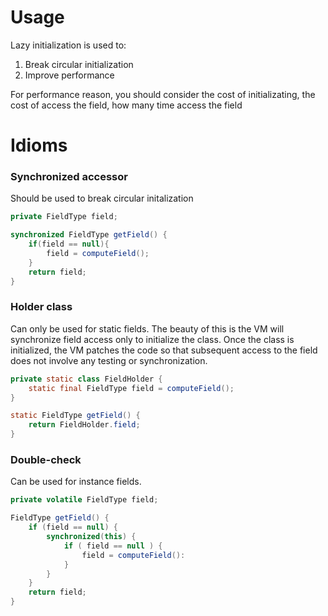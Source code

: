 # Usage
Lazy initialization is used to:
1. Break circular initialization
2. Improve performance  

For performance reason, you should consider the cost of initializating, the cost of access the field, how many time access the field

# Idioms

### Synchronized accessor

Should be used to break circular initalization
```java
private FieldType field;

synchronized FieldType getField() {
    if(field == null){
        field = computeField();
    }
    return field;
}
```

### Holder class

Can only be used for static fields. The beauty of this is the VM will synchronize field access only to initialize the class. Once the class is initialized, the VM patches the code so that subsequent access to the field does not involve any testing or synchronization.
```java
private static class FieldHolder {
    static final FieldType field = computeField();
}

static FieldType getField() {
    return FieldHolder.field;
}
```

### Double-check

Can be used for instance fields.
```java
private volatile FieldType field;

FieldType getField() {
    if (field == null) {
        synchronized(this) {
            if ( field == null ) {
                field = computeField():
            }
        }
    }
    return field;
}
    
```